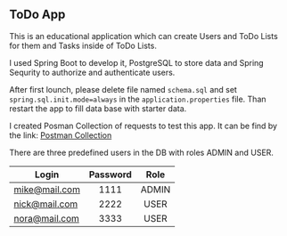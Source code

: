 ## ToDo App
This is an educational application which can create Users and ToDo Lists for them and Tasks inside of ToDo Lists.

I used Spring Boot to develop it, PostgreSQL to store data and Spring Sequrity to authorize and authenticate users.

After first lounch, please delete file named ```schema.sql``` and set ```spring.sql.init.mode=always``` in the ```application.properties``` file. Than restart the app to fill data base with starter data.

I created Posman Collection of requests to test this app. It can be find by the link: [Postman Collection](https://github.com/matsevkoVM/PostmanCollections) 

There are three predefined users in the DB with roles ADMIN and USER.

| Login         | Password | Role  |
|---------------|:--------:|:-----:|
| mike@mail.com |   1111   | ADMIN |
| nick@mail.com |   2222   | USER  |
| nora@mail.com |   3333   | USER  |
